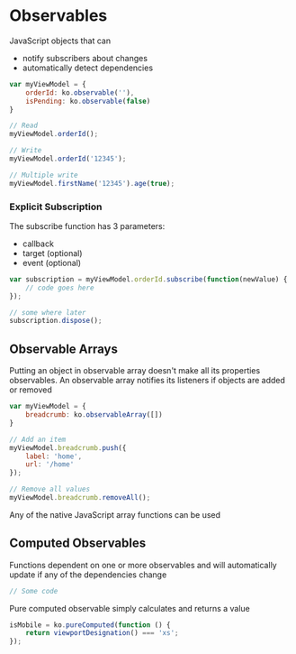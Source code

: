 # Observables

JavaScript objects that can

* notify subscribers about changes
* automatically detect dependencies

```javascript
var myViewModel = {
    orderId: ko.observable(''),
    isPending: ko.observable(false)
}

// Read
myViewModel.orderId();

// Write
myViewModel.orderId('12345');

// Multiple write
myViewModel.firstName('12345').age(true);
```

### Explicit Subscription

The subscribe function has 3 parameters:

* callback
* target (optional)
* event (optional)

```javascript
var subscription = myViewModel.orderId.subscribe(function(newValue) {
    // code goes here
});

// some where later
subscription.dispose();
```

## Observable Arrays

Putting an object in observable array doesn't make all its properties observables. An observable array notifies its listeners if objects are added or removed

```javascript
var myViewModel = {
    breadcrumb: ko.observableArray([])
}

// Add an item
myViewModel.breadcrumb.push({
    label: 'home',
    url: '/home'
});

// Remove all values
myViewModel.breadcrumb.removeAll();
```

Any of the native JavaScript array functions can be used

## Computed Observables

Functions dependent on one or more observables and will automatically update if any of the dependencies change

```javascript
// Some code
```

Pure computed observable simply calculates and returns a value

```javascript
isMobile = ko.pureComputed(function () {
    return viewportDesignation() === 'xs';   
});
```
